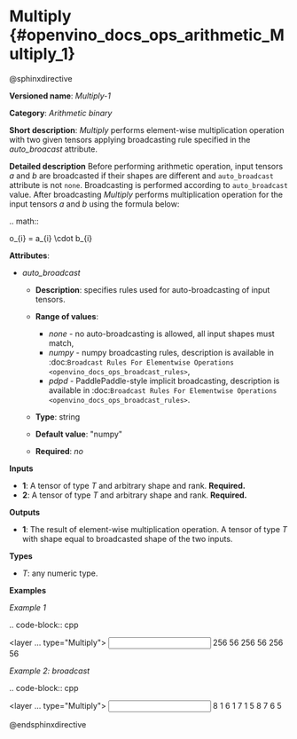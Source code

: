 # Multiply {#openvino_docs_ops_arithmetic_Multiply_1}

@sphinxdirective

**Versioned name**: *Multiply-1*

**Category**: *Arithmetic binary*

**Short description**: *Multiply* performs element-wise multiplication operation with two given tensors applying broadcasting rule specified in the *auto_broacast* attribute.

**Detailed description**
Before performing arithmetic operation, input tensors *a* and *b* are broadcasted if their shapes are different and ``auto_broadcast`` attribute is not ``none``. Broadcasting is performed according to ``auto_broadcast`` value.
After broadcasting *Multiply* performs multiplication operation for the input tensors *a* and *b* using the formula below:

.. math::

   o_{i} = a_{i} \cdot b_{i}


**Attributes**:

* *auto_broadcast*

  * **Description**: specifies rules used for auto-broadcasting of input tensors.
  * **Range of values**:

    * *none* - no auto-broadcasting is allowed, all input shapes must match,
    * *numpy* - numpy broadcasting rules, description is available in :doc:`Broadcast Rules For Elementwise Operations <openvino_docs_ops_broadcast_rules>`,
    * *pdpd* - PaddlePaddle-style implicit broadcasting, description is available in :doc:`Broadcast Rules For Elementwise Operations <openvino_docs_ops_broadcast_rules>`.

  * **Type**: string
  * **Default value**: "numpy"
  * **Required**: *no*

**Inputs**

* **1**: A tensor of type *T* and arbitrary shape and rank. **Required.**
* **2**: A tensor of type *T* and arbitrary shape and rank. **Required.**

**Outputs**

* **1**: The result of element-wise multiplication operation. A tensor of type *T* with shape equal to broadcasted shape of the two inputs.

**Types**

* *T*: any numeric type.


**Examples**

*Example 1*

.. code-block:: cpp

   <layer ... type="Multiply">
       <data auto_broadcast="none"/>
       <input>
           <port id="0">
               <dim>256</dim>
               <dim>56</dim>
           </port>
           <port id="1">
               <dim>256</dim>
               <dim>56</dim>
           </port>
       </input>
       <output>
           <port id="2">
               <dim>256</dim>
               <dim>56</dim>
           </port>
       </output>
   </layer>


*Example 2: broadcast*

.. code-block:: cpp

   <layer ... type="Multiply">
       <data auto_broadcast="numpy"/>
       <input>
           <port id="0">
               <dim>8</dim>
               <dim>1</dim>
               <dim>6</dim>
               <dim>1</dim>
           </port>
           <port id="1">
               <dim>7</dim>
               <dim>1</dim>
               <dim>5</dim>
           </port>
       </input>
       <output>
           <port id="2">
               <dim>8</dim>
               <dim>7</dim>
               <dim>6</dim>
               <dim>5</dim>
           </port>
       </output>
   </layer>


@endsphinxdirective

